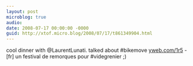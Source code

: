 ```yaml
---
layout: post
microblog: true
audio: 
date: 2008-07-17 00:00:00 -0000
guid: http://xtof.micro.blog/2008/07/17/t861349904.html
---
```

cool dinner with @LaurentLunati. talked about #bikemove [yweb.com/1r5](http://yweb.com/1r5) - [fr] un festival de remorques pour #videgrenier ;)
